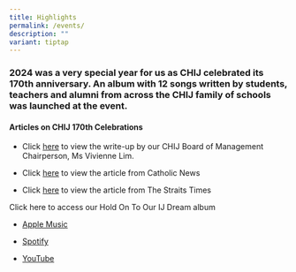 ```yaml
---
title: Highlights
permalink: /events/
description: ""
variant: tiptap
---
```

<h3>2024 was a very special year for us as CHIJ celebrated its 170th anniversary. An album with 12 songs written by students, teachers and alumni from across the CHIJ family of schools was launched at the event.</h3>
<h4>Articles on CHIJ 170th Celebrations</h4>
<ul data-tight="true" class="tight">
<li>
<p>Click <a href="/files/CHIJ_170th_anniversary_celebrations_address___20_May_2024.pdf" rel="noopener noreferrer nofollow" target="_blank">here</a> to
view the write-up by our CHIJ Board of Management Chairperson, Ms Vivienne
Lim.</p>
</li>
<li>
<p>Click <a href="https://catholicnews.sg/2024/05/29/celebrating-170-years-of-the-ij-dream/" rel="noopener noreferrer nofollow" target="_blank">here</a> to
view the article from Catholic News</p>
</li>
<li>
<p>Click <a href="https://www.straitstimes.com/singapore/chij-one-of-the-oldest-girls-schools-in-singapore-celebrates-170-years" rel="noopener noreferrer nofollow" target="_blank">here</a> to
view the article from The Straits Times</p>
</li>
</ul>
<p>Click here to access our Hold On To Our IJ Dream album</p>
<ul data-tight="true" class="tight">
<li>
<p><a href="https://music.apple.com/us/album/hold-on-to-our-ij-dream/1742259531" rel="noopener noreferrer nofollow" target="_blank">Apple Music</a>
</p>
</li>
<li>
<p><a href="https://open.spotify.com/album/0Lkx5ttB6xYJ0pz9tnMppR" rel="noopener noreferrer nofollow" target="_blank">Spotify</a>
</p>
</li>
<li>
<p><a href="https://www.youtube.com/playlist?list=PL0co6909fswsVpbNTwbpjKLkZgS2-6Mis" rel="noopener noreferrer nofollow" target="_blank">YouTube</a>
</p>
</li>
</ul>
<p></p>